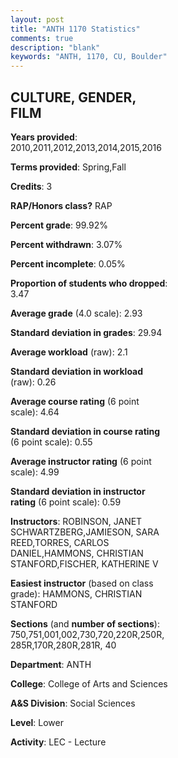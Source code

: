 ```yaml
---
layout: post
title: "ANTH 1170 Statistics"
comments: true
description: "blank"
keywords: "ANTH, 1170, CU, Boulder"
--- 
```

<head>
<script src="https://ajax.googleapis.com/ajax/libs/jquery/2.1.3/jquery.min.js"></script>
<script src="https://dl.dropboxusercontent.com/s/pc42nxpaw1ea4o9/highcharts.js?dl=0"></script>
<!-- <script src="../assets/js/highcharts.js"></script> -->
<style type="text/css">@font-face {
	font-family: "Bebas Neue";
	src: url(https://www.filehosting.org/file/details/544349/BebasNeue%20Regular.otf) format("opentype");
	}
	h1.Bebas { 
		font-family: "Bebas Neue", Verdana, Tahoma;
	}
</style>
</head>
<body>
	<div id="container" style="float: right; width: 45%; height: 88%; margin-left: 2.5%; margin-right: 2.5%;"></div>
	<script language="JavaScript">
		$(document).ready(function() {
		var chart = {type: 'column'};
		var title = {text: 'Grade Distribution'};
		var xAxis = {categories: ['A','B','C','D','F'],crosshair: true};
		var yAxis = {min: 0,title: {text: 'Percentage'}};
		var tooltip = {headerFormat: '<center><b><span style="font-size:20px">{point.key}</span></b></center>',
		               pointFormat: '<td style="padding:0"><b>{point.y:.1f}%</b></td>',
		               footerFormat: '</table>',shared: true,useHTML: true};
		var plotOptions = {column: {pointPadding: 0.0,borderWidth: 0}};  
		var credits = {enabled: false};var series= [{name: 'Percent',data: [18.99,49.02,24.62,4.83,2.55,]}];
		var json = {};
		json.chart = chart;
		json.title = title;
		json.tooltip = tooltip;
		json.xAxis = xAxis;
		json.yAxis = yAxis;  
		json.series = series;
		json.plotOptions = plotOptions;  
		json.credits = credits;
		$('#container').highcharts(json);
	});
	</script>
</body>
			   
## CULTURE, GENDER, FILM

**Years provided**: 2010,2011,2012,2013,2014,2015,2016

**Terms provided**: Spring,Fall

**Credits**: 3

**RAP/Honors class?** RAP

**Percent grade**: 99.92%

**Percent withdrawn**: 3.07%

**Percent incomplete**: 0.05%

**Proportion of students who dropped**: 3.47

**Average grade** (4.0 scale): 2.93

**Standard deviation in grades**: 29.94

**Average workload** (raw): 2.1

**Standard deviation in workload** (raw): 0.26

**Average course rating** (6 point scale): 4.64

**Standard deviation in course rating** (6 point scale): 0.55

**Average instructor rating** (6 point scale): 4.99

**Standard deviation in instructor rating** (6 point scale): 0.59

**Instructors**: ROBINSON, JANET SCHWARTZBERG,JAMIESON, SARA REED,TORRES, CARLOS DANIEL,HAMMONS, CHRISTIAN STANFORD,FISCHER, KATHERINE V

**Easiest instructor** (based on class grade): HAMMONS, CHRISTIAN STANFORD

**Sections** (and **number of sections**): 750,751,001,002,730,720,220R,250R,285R,170R,280R,281R, 40

**Department**: ANTH

**College**: College of Arts and Sciences

**A&S Division**: Social Sciences

**Level**: Lower

**Activity**: LEC - Lecture